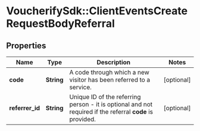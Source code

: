 # VoucherifySdk::ClientEventsCreateRequestBodyReferral

## Properties

| Name | Type | Description | Notes |
| ---- | ---- | ----------- | ----- |
| **code** | **String** | A code through which a new visitor has been referred to a service. | [optional] |
| **referrer_id** | **String** | Unique ID of the referring person - it is optional and not required if the referral **code** is provided. | [optional] |

